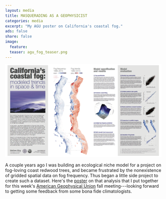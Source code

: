 ```yaml
---
layout: media
title: MASQUERADING AS A GEOPHYSICIST 
categories: media
excerpt: "My AGU poster on California's coastal fog."
ads: false
share: false
image:
  feature:
  teaser: agu_fog_teaser.png 
---
```


[![California's coastal fog](/images/agu_fog_poster.png)](/assets/agu_fog_poster.pdf)

A couple years ago I was building an ecological niche model for a project on fog-loving coast redwood trees, and became frustrated by the nonexistence of gridded spatial data on fog frequency. Thus began a little side project to create such a dataset. Here's the [poster](/assets/agu_fog_poster.pdf) on that analysis that I put together for this week's [American Geophysical Union](http://fallmeeting.agu.org/2016/) fall meeting---looking forward to getting some feedback from some bona fide climatologists.


